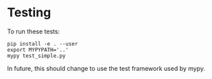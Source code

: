 Testing
=======

To run these tests:

    pip install -e . --user
    export MYPYPATH='..'
    mypy test_simple.py

In future, this should change to use the test framework used by mypy.
